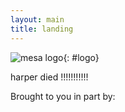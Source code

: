 ```yaml
---
layout: main
title: landing
---
```

<script type="text/javascript" src="roots/js/splashtext.js"></script>
<script type="text/javascript" src="roots/js/sponsor.js"></script>
<style src="roots/css/splash.css"></style>

![mesa logo](./roots/images/mesa.png){: #logo}

<div class="marquee">
<p id="splash"></p>
</div>

harper died !!!!!!!!!!!

Brought to you in part by:
<p id="sponsor"></p>
